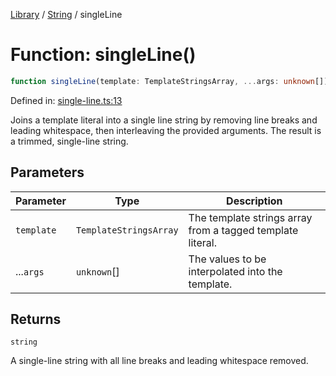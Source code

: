 <!-- markdownlint-disable -->
<!-- cspell: disable -->
[Library](../index.md) / [String](./index.md) / singleLine

# Function: singleLine()

```ts
function singleLine(template: TemplateStringsArray, ...args: unknown[]): string;
```

Defined in: [single-line.ts:13](https://github.com/technobuddha/library/blob/main/src/single-line.ts#L13)

Joins a template literal into a single line string by removing line breaks and leading whitespace,
then interleaving the provided arguments. The result is a trimmed, single-line string.

## Parameters

| Parameter | Type | Description |
| ------ | ------ | ------ |
| `template` | `TemplateStringsArray` | The template strings array from a tagged template literal. |
| ...`args` | `unknown`[] | The values to be interpolated into the template. |

## Returns

`string`

A single-line string with all line breaks and leading whitespace removed.


